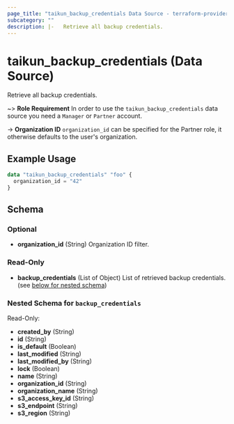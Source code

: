 ```yaml
---
page_title: "taikun_backup_credentials Data Source - terraform-provider-taikun"
subcategory: ""
description: |-   Retrieve all backup credentials.
---
```


# taikun_backup_credentials (Data Source)

Retrieve all backup credentials.

~> **Role Requirement** In order to use the `taikun_backup_credentials` data source you need a `Manager` or `Partner` account.

-> **Organization ID** `organization_id` can be specified for the Partner role, it otherwise defaults to the user's organization.

## Example Usage

```terraform
data "taikun_backup_credentials" "foo" {
  organization_id = "42"
}
```

<!-- schema generated by tfplugindocs -->
## Schema

### Optional

- **organization_id** (String) Organization ID filter.

### Read-Only

- **backup_credentials** (List of Object) List of retrieved backup credentials. (see [below for nested schema](#nestedatt--backup_credentials))

<a id="nestedatt--backup_credentials"></a>
### Nested Schema for `backup_credentials`

Read-Only:

- **created_by** (String)
- **id** (String)
- **is_default** (Boolean)
- **last_modified** (String)
- **last_modified_by** (String)
- **lock** (Boolean)
- **name** (String)
- **organization_id** (String)
- **organization_name** (String)
- **s3_access_key_id** (String)
- **s3_endpoint** (String)
- **s3_region** (String)


